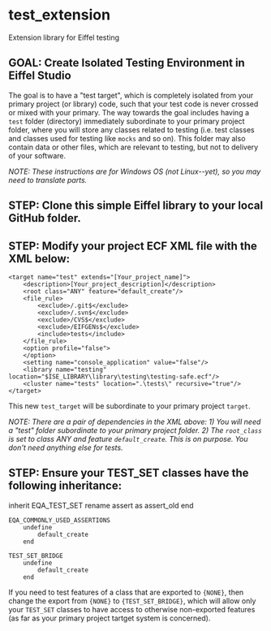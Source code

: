 # test_extension
Extension library for Eiffel testing

## GOAL: Create Isolated Testing Environment in Eiffel Studio

The goal is to have a "test target", which is completely isolated from your primary project (or library) code, such that your test code is never crossed or mixed with your primary. The way towards the goal includes having a `test` folder (directory) immediately subordinate to your primary project folder, where you will store any classes related to testing (i.e. test classes and classes used for testing like `mocks` and so on). This folder may also contain data or other files, which are relevant to testing, but not to delivery of your software.

*NOTE: These instructions are for Windows OS (not Linux--yet), so you may need to translate parts.*

## STEP: Clone this simple Eiffel library to your local GitHub folder.

## STEP: Modify your project ECF XML file with the XML below:

	<target name="test" extends="[Your_project_name]">
		<description>[Your_project_description]</description>
		<root class="ANY" feature="default_create"/>
		<file_rule>
			<exclude>/.git$</exclude>
			<exclude>/.svn$</exclude>
			<exclude>/CVS$</exclude>
			<exclude>/EIFGENs$</exclude>
			<include>tests</include>
		</file_rule>
		<option profile="false">
		</option>
		<setting name="console_application" value="false"/>
		<library name="testing" location="$ISE_LIBRARY\library\testing\testing-safe.ecf"/>
		<cluster name="tests" location=".\tests\" recursive="true"/>
	</target>

This new `test_target` will be subordinate to your primary project `target`.

*NOTE: There are a pair of dependencies in the XML above: 1) You will need a "test" folder subordinate to your primary project folder. 2) The `root_class` is set to class ANY and feature `default_create`. This is on purpose. You don't need anything else for tests.*

## STEP: Ensure your TEST_SET classes have the following inheritance:

inherit
	EQA_TEST_SET
		rename
			assert as assert_old
		end

	EQA_COMMONLY_USED_ASSERTIONS
		undefine
			default_create
		end

	TEST_SET_BRIDGE
		undefine
			default_create
		end

If you need to test features of a class that are exported to `{NONE}`, then change the export from `{NONE}` to `{TEST_SET_BRIDGE}`, which will allow only your `TEST_SET` classes to have access to otherwise non-exported features (as far as your primary project tartget system is concerned).
